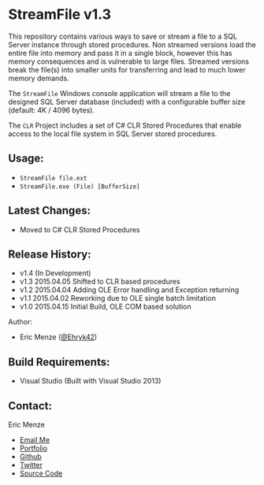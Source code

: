 StreamFile v1.3
================

This repository contains various ways to save or stream a file to a SQL Server instance through stored procedures. Non streamed versions load the entire file into memory and pass it in a single block, however this has memory consequences and is vulnerable to large files. Streamed versions break the file(s) into smaller units for transferring and lead to much lower memory demands.

The `StreamFile` Windows console application will stream a file to the designed SQL Server database (included) with a configurable buffer size (default: 4K / 4096 bytes).

The `CLR` Project includes a set of C# CLR Stored Procedures that enable access to the local file system in SQL Server stored procedures.

Usage:
---
 - ``StreamFile file.ext``
 - ``StreamFile.exe (File) [BufferSize]``

Latest Changes:
---
 - Moved to C# CLR Stored Procedures

Release History:
---
 - v1.4 (In Development)
 - v1.3 2015.04.05 Shifted to CLR based procedures
 - v1.2 2015.04.04 Adding OLE Error handling and Exception returning
 - v1.1 2015.04.02 Reworking due to OLE single batch limitation
 - v1.0 2015.04.15 Initial Build, OLE COM based solution

Author:
 - Eric Menze ([@Ehryk42](https://twitter.com/Ehryk42))

Build Requirements:
---
 - Visual Studio (Built with Visual Studio 2013)

Contact:
---
Eric Menze
 - [Email Me](mailto:rhaistlin+gh@gmail.com)
 - [Portfolio](http://ericmenze.com)
 - [Github](https://github.com/Ehryk)
 - [Twitter](https://twitter.com/Ehryk42)
 - [Source Code](https://github.com/Ehryk/HashCompute)
